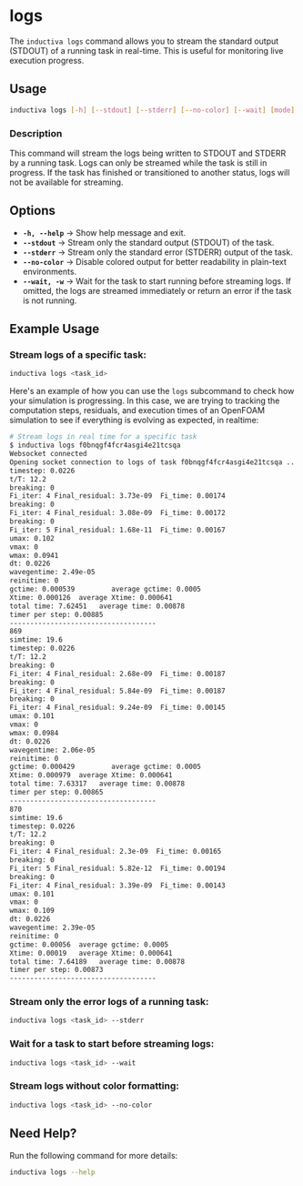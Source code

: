 # logs

The `inductiva logs` command allows you to stream the standard output (STDOUT) of a running task in real-time. This is useful for monitoring live execution progress.

## Usage

```sh
inductiva logs [-h] [--stdout] [--stderr] [--no-color] [--wait] [mode] <task_id>
```

### Description
This command will stream the logs being written to STDOUT and STDERR by a running task. 
Logs can only be streamed while the task is still in progress. If the task has finished
or transitioned to another status, logs will not be available for streaming.

## Options

- **`-h, --help`** → Show help message and exit.
- **`--stdout`** → Stream only the standard output (STDOUT) of the task.
- **`--stderr`** → Stream only the standard error (STDERR) output of the task.
- **`--no-color`** → Disable colored output for better readability in plain-text environments.
- **`--wait, -w`** → Wait for the task to start running before streaming logs. If omitted, the logs are streamed immediately or return an error if the task is not running.

## Example Usage

### Stream logs of a specific task:
```sh
inductiva logs <task_id>
```


Here's an example of how you can use the `logs` subcommand to check how your
simulation is progressing. In this case, we are trying to tracking the computation
steps, residuals, and execution times of an OpenFOAM simulation to see if everything
is evolving as expected, in realtime:

```bash
# Stream logs in real time for a specific task
$ inductiva logs f0bnqgf4fcr4asgi4e21tcsqa
Websocket connected
Opening socket connection to logs of task f0bnqgf4fcr4asgi4e21tcsqa ...
timestep: 0.0226
t/T: 12.2
breaking: 0
Fi_iter: 4 Final_residual: 3.73e-09  Fi_time: 0.00174
breaking: 0
Fi_iter: 4 Final_residual: 3.08e-09  Fi_time: 0.00172
breaking: 0
Fi_iter: 5 Final_residual: 1.68e-11  Fi_time: 0.00167
umax: 0.102
vmax: 0
wmax: 0.0941
dt: 0.0226
wavegentime: 2.49e-05
reinitime: 0
gctime: 0.000539         average gctime: 0.0005
Xtime: 0.000126  average Xtime: 0.000641
total time: 7.62451   average time: 0.00878
timer per step: 0.00885
------------------------------------
869
simtime: 19.6
timestep: 0.0226
t/T: 12.2
breaking: 0
Fi_iter: 4 Final_residual: 2.68e-09  Fi_time: 0.00187
breaking: 0
Fi_iter: 4 Final_residual: 5.84e-09  Fi_time: 0.00187
breaking: 0
Fi_iter: 4 Final_residual: 9.24e-09  Fi_time: 0.00145
umax: 0.101
vmax: 0
wmax: 0.0984
dt: 0.0226
wavegentime: 2.06e-05
reinitime: 0
gctime: 0.000429         average gctime: 0.0005
Xtime: 0.000979  average Xtime: 0.000641
total time: 7.63317   average time: 0.00878
timer per step: 0.00865
------------------------------------
870
simtime: 19.6
timestep: 0.0226
t/T: 12.2
breaking: 0
Fi_iter: 4 Final_residual: 2.3e-09  Fi_time: 0.00165
breaking: 0
Fi_iter: 5 Final_residual: 5.82e-12  Fi_time: 0.00194
breaking: 0
Fi_iter: 4 Final_residual: 3.39e-09  Fi_time: 0.00143
umax: 0.101
vmax: 0
wmax: 0.109
dt: 0.0226
wavegentime: 2.39e-05
reinitime: 0
gctime: 0.00056  average gctime: 0.0005
Xtime: 0.00019   average Xtime: 0.000641
total time: 7.64189   average time: 0.00878
timer per step: 0.00873
------------------------------------
```


### Stream only the error logs of a running task:
```sh
inductiva logs <task_id> --stderr
```

### Wait for a task to start before streaming logs:
```sh
inductiva logs <task_id> --wait
```

### Stream logs without color formatting:
```sh
inductiva logs <task_id> --no-color
```

## Need Help?
Run the following command for more details:

```sh
inductiva logs --help
```

